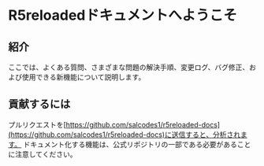 # R5reloadedドキュメントへようこそ

## 紹介

ここでは、よくある質問、さまざまな問題の解決手順、変更ログ、バグ修正、および使用できる新機能について説明します。

## 貢献するには

プルリクエストを[https://github.com/salcodes1/r5reloaded-docs](https://github.com/salcodes1/r5reloaded-docs)に送信すると、分析されます。 ドキュメント化する機能は、公式リポジトリの一部である必要があることに注意してください。

